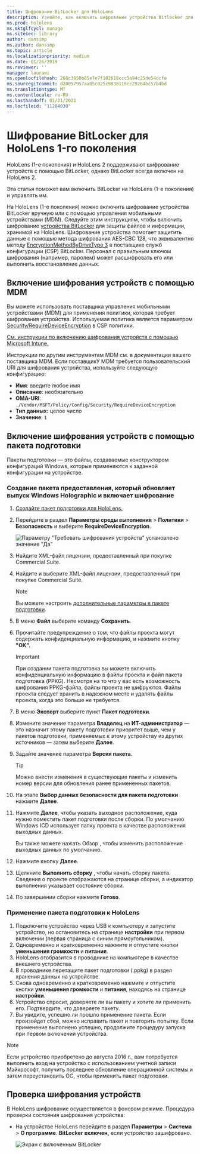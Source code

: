 ```yaml
---
title: Шифрование BitLocker для HoloLens
description: Узнайте, как включить шифрование устройства Bitlocker для защиты файлов, хранимых на устройствах смешанной реальности HoloLens.
ms.prod: hololens
ms.mktglfcycl: manage
ms.sitesec: library
author: dansimp
ms.author: dansimp
ms.topic: article
ms.localizationpriority: medium
ms.date: 01/26/2019
ms.reviewer: ''
manager: laurawi
ms.openlocfilehash: 268c3650b85e7e7f102618ccc5a94c25de54dcfe
ms.sourcegitcommit: d20057957aa05c025c9838119cc29264bc57b4bd
ms.translationtype: MT
ms.contentlocale: ru-RU
ms.lasthandoff: 01/21/2021
ms.locfileid: "11284030"
---
```

# Шифрование BitLocker для HoloLens 1-го поколения

HoloLens (1-е поколения) и HoloLens 2 поддерживают шифрование устройств с помощью BitLocker, однако BitLocker всегда включен на HoloLens 2.

Эта статья поможет вам включить BitLocker на HoloLens (1-е поколения) и управлять им.

На HoloLens (1-е поколения) можно включить шифрование устройства BitLocker вручную или с помощью управления мобильными устройствами (MDM). Следуйте этим инструкциям, чтобы включить шифрование [устройства BitLocker](https://docs.microsoft.com/windows/security/information-protection/bitlocker/bitlocker-device-encryption-overview-windows-10#bitlocker-device-encryption) для защиты файлов и информации, хранимой на HoloLens. Шифрование устройства помогает защитить данные с помощью метода шифрования AES-CBC 128, что эквивалентно методу [EncryptionMethodByDriveType 3](https://docs.microsoft.com/windows/client-management/mdm/bitlocker-csp#encryptionmethodbydrivetype) в поставщике служб конфигурации (CSP) BitLocker. Персонал с правильным ключом шифрования (например, паролем) может расшифровать его или выполнить восстановление данных.

## Включение шифрования устройств с помощью MDM

Вы можете использовать поставщика управления мобильными устройствами (MDM) для применения политики, которая требует шифрования устройства. Используемая политика является параметром [Security/RequireDeviceEncryption](https://docs.microsoft.com/windows/client-management/mdm/policy-csp-security#security-requiredeviceencryption) в CSP политики.

[См. инструкции по включению шифрования устройств с помощью Microsoft Intune.](https://docs.microsoft.com/intune/compliance-policy-create-windows#windows-holographic-for-business)

Инструкции по другим инструментам MDM см. в документации вашего поставщика MDM. Если поставщикУ MDM требуется пользовательский URI для шифрования устройства, используйте следующую конфигурацию:

- **Имя**: введите любое имя
- **Описание**: необязательно
- **OMA-URI**: `./Vendor/MSFT/Policy/Config/Security/RequireDeviceEncryption`
- **Тип данных:** целое число
- **Значение**: `1`

## Включение шифрования устройств с помощью пакета подготовки

Пакеты подготовки — это файлы, создаваемые конструктором конфигураций Windows, которые применяются к заданной конфигурации на устройстве. 

### Создание пакета предоставления, который обновляет выпуск Windows Holographic и включает шифрование

1. [Создайте пакет подготовки для HoloLens.](hololens-provisioning.md)
1. Перейдите в раздел **Параметры среды выполнения** > **Политики** > **Безопасность** и выберите **RequireDeviceEncryption**.

    ![Параметру "Требовать шифрования устройств" установлено значение "Да"](images/device-encryption.png)

1. Найдите XML-файл лицензии, предоставленный при покупке Commercial Suite.

1. Найдите и выберите XML-файл лицензии, предоставленный при покупке Commercial Suite.
    > [!NOTE]
    > Вы можете настроить [дополнительные параметры в пакете подготовки](hololens-provisioning.md).

1. В меню **Файл** выберите команду **Сохранить**. 

1. Прочитайте предупреждение о том, что файлы проекта могут содержать конфиденциальную информацию, и нажмите кнопку **"ОК".**

    > [!IMPORTANT]
    > При создании пакета подготовка вы можете включить конфиденциальную информацию в файлы проекта и файл пакета подготовка (PPKG). Несмотря на то что у вас есть возможность шифрования PPKG-файла, файлы проекта не шифруются. Файлы проекта следует хранить в надежном месте и удалять файлы проекта, когда это больше не требуется.

1. В меню **Экспорт** выберите пункт **Пакет подготовки**.
1. Измените значение параметра **Владелец** на **ИТ-администратор** — это назначит этому пакету подготовки приоритет выше, чем у пакетов подготовки, применяемых к этому устройству из других источников — затем выберите **Далее**.
1. Задайте значение параметра **Версия пакета**.

    > [!TIP]
    > Можно внести изменения в существующие пакеты и изменить номер версии для обновления ранее примененных пакетов.

1. На этапе **Выбор данных безопасности для пакета подготовки** нажмите **Далее**.
1. Нажмите **Далее**, чтобы указать выходное расположение, куда нужно поместить пакет подготовки после сборки. По умолчанию Windows ICD использует папку проекта в качестве расположения выходных данных.

    Вы также можете нажать Обзор , чтобы изменить расположение выходных данных по умолчанию.

1. Нажмите кнопку **Далее**.
1. Щелкните **Выполнить сборку** , чтобы начать сборку пакета. Сведения о проекте отображаются на странице сборки, а индикатор выполнения указывает состояние сборки.
1. По завершении сборки нажмите **Готово**.

### Применение пакета подготовки к HoloLens

1. Подключите устройство через USB к компьютеру и запустите устройство, но остановитесь на странице **настройки** при первом включении (первая страница с синим прямоугольником).
1. Одновременно и кратковременно нажмите и отпустите кнопки **уменьшения громкости** и **питания**.
1. HoloLens отобразится в проводнике на компьютере в качестве внешнего устройства.
1. В проводнике перетащите пакет подготовки (.ppkg) в раздел хранения данных на устройстве.
1. Снова одновременно и кратковременно нажмите и отпустите кнопки **уменьшения громкости** и **питания**, находясь на странице **настройки**.
1. Устройство спросит, доверяете ли вы пакету и хотите ли применить его. Подтвердите, что доверяете пакету.
1. Вы увидите, успешно ли прошло применение пакета. Если произойдет сбой, можно исправить пакет и повторить попытку. Если применение выполнено успешно, продолжите процедуру запуска при первом включении устройства.

> [!NOTE]
> Если устройство приобретено до августа 2016 г., вам потребуется выполнить вход на устройство с использованием учетной записи Майкрософт, получить последнее обновление операционной системы и затем переустановить ОС, чтобы применить пакет подготовки.

## Проверка шифрования устройств

В HoloLens шифрование осуществляется в фоновом режиме. Процедура проверки состояния шифрования устройства:

- На устройстве HoloLens перейдите в раздел **Параметры** > **Система** > **О программе**. **BitLocker** **включен,** если устройство зашифровано. 

    ![Экран с включенным BitLocker](images/about-encryption.png)
